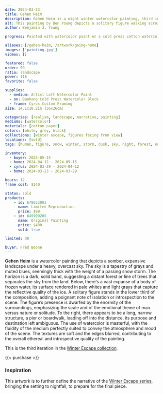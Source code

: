 ```yaml
---
date: 2024-03-23
title: Gehen Heim
description: Gehen Heim is a night winter watercolor painting, third in the Winter Escape series. Showing the trek of the lone figure across ice lake.
alt: This painting by Ben Young depicts a solitary figure walking across a lake of ice, with the scene conveying a sense of solitude in a wintry landscape.
author: Benjamin J. Young

progress: Painted with watercolor paint on a cold press cotton watercolor block. I tried to continue the same Andrew Wyeth technique as this painting's predecessor, Escape.

aliases: [/gehen-heim, /artwork/going-home]
images: ['painting.jpg']
videos: []

featured: false
order: 99
ratio: landscape
power: 116
favorite: false

supplies:
  - medium: Artist Loft Watercolor Paint
  - on: Baohong Cold Press Watercolor Block
  - frame: Cyrus Custom Framing
size: 14.1x10.2in (36x26cm)

categories: [realism, landscape, narrative, painting]
mediums: [watercolor]
materials: [cotton paper]
colors: [white, grey, black]
collections: [winter escape, figures facing from view]
locations: [sold]
tags: [human, figure, snow, winter, storm, dusk, sky, night, forest, outdoors, dark, frozen, lake, marina, dock, dim, lonely, isolation, sad, melancholy, warm]

inventory:
  - buyer: 2024-05-15
  - home: 2024-04-12 - 2024-05-15
  - cyrus: 2024-03-29 - 2024-04-12
  - home: 2024-03-23 - 2024-03-29

hours: 12
frame cost: $140

status: sold
products:
    - id: 678652002
      name: Limited Reproduction
      price: $99
    - id: 645990286
      name: Original Painting
      price: $400
      sold: true

limited: 30

buyer: Fred Boone
---
```


**Gehen Heim** is a watercolor painting that depicts a somber, expansive landscape under a heavy, overcast sky. The sky is a tapestry of grays and muted blues, seemingly thick with the weight of a passing snow storm. The horizon is a dark, solid band, suggesting a distant forest or line of trees that separates the sky from the land. Below, there's a vast expanse of a body of frozen water, its surface rendered in pale whites and light grays that capture the reflective quality of the ice. A solitary figure stands in the lower third of the composition, adding a poignant note of isolation or introspection to the scene. The figure’s presence is dwarfed by the enormity of the surroundings, emphasizing the scale and of the emotional theme of man versus nature or solitude. To the right, there appears to be a long, narrow structure, a pier or boardwalk, leading off into the distance, its purpose and destination left ambiguous. The use of watercolor is masterful, with the fluidity of the medium perfectly suited to convey the atmosphere and mood of the scene. The textures are soft and the edges blurred, contributing to the overall ethereal and introspective quality of the painting.

This is the third iteration in the [Winter Escape collection](/collections/winter-escape/).

{{< purchase >}}

### Inspiration ###

This artwork is to further define the narrative of the [Winter Escape series](/collections/winter-escape/), bringing the setting to nightfall, to prepare for the final piece.